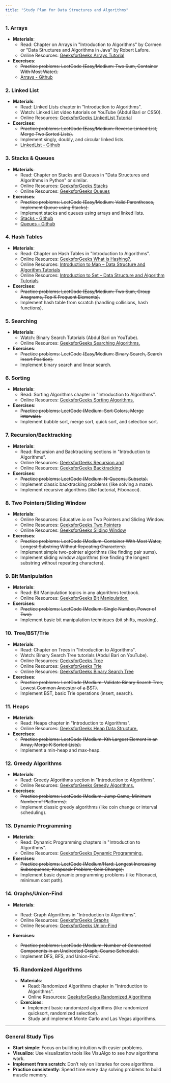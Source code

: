 ```yaml
---
title: "Study Plan for Data Structures and Algorithms"
---
```


### 1. **Arrays**

- **Materials**:
  - Read: Chapter on Arrays in "Introduction to Algorithms" by Cormen or "Data Structures and Algorithms in Java" by Robert Lafore.
  - Online Resources: [GeeksforGeeks Arrays Tutorial](https://www.geeksforgeeks.org/introduction-to-arrays-data-structure-and-algorithm-tutorials/)
- **Exercises**:
  - ~~Practice problems: LeetCode (Easy/Medium: Two Sum, Container With Most Water).~~
  - [Arrays - Github](https://github.com/Trygvemb/AlgorithmPractice/tree/main/src/AlgorithmLibrary/Arrays)

### 2. **Linked List**

- **Materials**:
  - Read: Linked Lists chapter in "Introduction to Algorithms".
  - Watch: Linked List video tutorials on YouTube (Abdul Bari or CS50).
  - Online Resources: [GeeksforGeeks LinkedList Tutorial](https://www.geeksforgeeks.org/introduction-to-linked-list-data-structure/)
- **Exercises**:
  - ~~Practice problems: LeetCode (Easy/Medium: Reverse Linked List, Merge Two Sorted Lists).~~
  - Implement singly, doubly, and circular linked lists.
  - [LinkedList - Github](https://github.com/Trygvemb/AlgorithmPractice/tree/main/src/AlgorithmLibrary/LinkedLists)

### 3. **Stacks & Queues**

- **Materials**:
  - Read: Chapter on Stacks and Queues in "Data Structures and Algorithms in Python" or similar.
  - Online Resources: [GeeksforGeeks Stacks](https://www.geeksforgeeks.org/introduction-to-stack-data-structure-and-algorithm-tutorials/)
  - Online Resources: [GeeksforGeeks Queues](https://www.geeksforgeeks.org/introduction-to-queue-data-structure-and-algorithm-tutorials/)
- **Exercises**:
  - ~~Practice problems: LeetCode (Easy/Medium: Valid Parentheses, Implement Queue using Stacks).~~
  - Implement stacks and queues using arrays and linked lists.
  - [Stacks - Github](https://github.com/Trygvemb/AlgorithmPractice/tree/main/src/AlgorithmLibrary/Stacks)
  - [Queues - Github](https://github.com/Trygvemb/AlgorithmPractice/tree/main/src/AlgorithmLibrary/Queues)

### 4. **Hash Tables**

- **Materials**:
  - Read: Chapter on Hash Tables in "Introduction to Algorithms".
  - Online Resources: [GeeksforGeeks What is Hashing?.](https://www.geeksforgeeks.org/hashing-set-1-introduction)
  - Online Resources: [Introduction to Map – Data Structure and Algorithm Tutorials](https://www.geeksforgeeks.org/introduction-to-map-data-structure/)
  - Online Resources: [Introduction to Set – Data Structure and Algorithm Tutorials](https://www.geeksforgeeks.org/introduction-to-set-data-structure/)
- **Exercises**:
  - ~~Practice problems: LeetCode (Easy/Medium: Two Sum, Group Anagrams, Top K Frequent Elements).~~
  - Implement hash table from scratch (handling collisions, hash functions).

### 5. **Searching**

- **Materials**:
  - Watch: Binary Search Tutorials (Abdul Bari on YouTube).
  - Online Resources: [GeeksforGeeks Searching Algorithms.](https://www.geeksforgeeks.org/searching-algorithms)
- **Exercises**:
  - ~~Practice problems: LeetCode (Easy/Medium: Binary Search, Search Insert Position).~~
  - Implement binary search and linear search.

### 6. **Sorting**

- **Materials**:
  - Read: Sorting Algorithms chapter in "Introduction to Algorithms".
  - Online Resources: [GeeksforGeeks Sorting Algorithms.](https://www.geeksforgeeks.org/introduction-to-sorting-algorithm)
- **Exercises**:
  - ~~Practice problems: LeetCode (Medium: Sort Colors, Merge Intervals).~~
  - Implement bubble sort, merge sort, quick sort, and selection sort.

### 7. **Recursion/Backtracking**

- **Materials**:
  - Read: Recursion and Backtracking sections in "Introduction to Algorithms".
  - Online Resources: [GeeksforGeeks Recursion and](https://www.geeksforgeeks.org/introduction-to-recursion-2/)
  - Online Resources: [GeeksforGeeks Backtracking](https://www.geeksforgeeks.org/introduction-to-backtracking-2/)
- **Exercises**:
  - ~~Practice problems: LeetCode (Medium: N-Queens, Subsets).~~
  - Implement classic backtracking problems (like solving a maze).
  - Implement recursive algorithms (like factorial, Fibonacci).

### 8. **Two Pointers/Sliding Window**

- **Materials**:
  - Online Resources: Educative.io on Two Pointers and Sliding Window.
  - Online Resources: [GeeksforGeeks Two Pointers](https://www.geeksforgeeks.org/two-pointers-technique/)
  - Online Resources: [GeeksforGeeks Sliding Window](https://www.geeksforgeeks.org/window-sliding-technique/)
- **Exercises**:
  - ~~Practice problems: LeetCode (Medium: Container With Most Water, Longest Substring Without Repeating Characters).~~
  - Implement simple two-pointer algorithms (like finding pair sums).
  - Implement sliding window algorithms (like finding the longest substring without repeating characters).

### 9. **Bit Manipulation**

- **Materials**:
  - Read: Bit Manipulation topics in any algorithms textbook.
  - Online Resources: [GeeksforGeeks Bit Manipulation.](https://www.geeksforgeeks.org/bits-manipulation-important-tactics/)
- **Exercises**:
  - ~~Practice problems: LeetCode (Medium: Single Number, Power of Two).~~
  - Implement basic bit manipulation techniques (bit shifts, masking).

### 10. **Tree/BST/Trie**

- **Materials**:
  - Read: Chapter on Trees in "Introduction to Algorithms".
  - Watch: Binary Search Tree tutorials (Abdul Bari on YouTube).
  - Online Resources: [GeeksforGeeks Tree](https://www.geeksforgeeks.org/introduction-to-tree-data-structure/)
  - Online Resources: [GeeksforGeeks Trie](https://www.geeksforgeeks.org/introduction-to-trie-data-structure-and-algorithm-tutorials/)
  - Online Resources: [GeeksforGeeks Binary Search Tree](https://www.geeksforgeeks.org/binary-search-tree-set-1-search-and-insertion/)
- **Exercises**:
  - ~~Practice problems: LeetCode (Medium: Validate Binary Search Tree, Lowest Common Ancestor of a BST).~~
  - Implement BST, basic Trie operations (insert, search).

### 11. **Heaps**

- **Materials**:
  - Read: Heaps chapter in "Introduction to Algorithms".
  - Online Resources: [GeeksforGeeks Heap Data Structure.](https://www.geeksforgeeks.org/heap-data-structure/)
- **Exercises**:
  - ~~Practice problems: LeetCode (Medium: Kth Largest Element in an Array, Merge K Sorted Lists).~~
  - Implement a min-heap and max-heap.

### 12. **Greedy Algorithms**

- **Materials**:
  - Read: Greedy Algorithms section in "Introduction to Algorithms".
  - Online Resources: [GeeksforGeeks Greedy Algorithms.](http://www.geeksforgeeks.org/greedy-algorithms)
- **Exercises**:
  - ~~Practice problems: LeetCode (Medium: Jump Game, Minimum Number of Platforms).~~
  - Implement classic greedy algorithms (like coin change or interval scheduling).

### 13. **Dynamic Programming**

- **Materials**:
  - Read: Dynamic Programming chapters in "Introduction to Algorithms".
  - Online Resources: [GeeksforGeeks Dynamic Programming.](https://www.geeksforgeeks.org/dynamic-programming/)
- **Exercises**:
  - ~~Practice problems: LeetCode (Medium/Hard: Longest Increasing Subsequence, Knapsack Problem, Coin Change).~~
  - Implement basic dynamic programming problems (like Fibonacci, minimum cost path).

### 14. **Graphs/Union-Find**

- **Materials**:
  - Read: Graph Algorithms in "Introduction to Algorithms".
  - Online Resources: [GeeksforGeeks Graphs](https://www.geeksforgeeks.org/graph-data-structure-and-algorithms/)
  - Online Resources: [GeeksforGeeks Union-Find](https://www.geeksforgeeks.org/introduction-to-disjoint-set-data-structure-or-union-find-algorithm/)
- **Exercises**:
  - ~~Practice problems: LeetCode (Medium: Number of Connected Components in an Undirected Graph, Course Schedule).~~
  - Implement DFS, BFS, and Union-Find.

  ### 15. **Randomized Algorithms**

  - **Materials**:
    - Read: Randomized Algorithms chapter in "Introduction to Algorithms".
    - Online Resources: [GeeksforGeeks Randomized Algorithms](https://www.geeksforgeeks.org/randomized-algorithms/)
  - **Exercises**:
    - Implement basic randomized algorithms (like randomized quicksort, randomized selection).
    - Study and implement Monte Carlo and Las Vegas algorithms.

---

### General Study Tips

- **Start simple**: Focus on building intuition with easier problems.
- **Visualize**: Use visualization tools like VisuAlgo to see how algorithms work.
- **Implement from scratch**: Don’t rely on libraries for core algorithms.
- **Practice consistently**: Spend time every day solving problems to build muscle memory.

